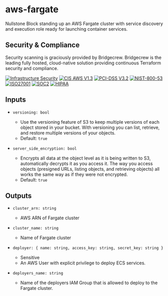 # aws-fargate

Nullstone Block standing up an AWS Fargate cluster with service discovery and execution role ready for launching container services.

## Security & Compliance

Security scanning is graciously provided by Bridgecrew. Bridgecrew is the leading fully hosted, cloud-native solution providing continuous Terraform security and compliance.

[![Infrastructure Security](https://www.bridgecrew.cloud/badges/github/nullstone-modules/aws-fargate/general)](https://www.bridgecrew.cloud/link/badge?vcs=github&fullRepo=nullstone-modules%2Faws-fargate&benchmark=INFRASTRUCTURE+SECURITY)
[![CIS AWS V1.3](https://www.bridgecrew.cloud/badges/github/nullstone-modules/aws-fargate/cis_aws_13)](https://www.bridgecrew.cloud/link/badge?vcs=github&fullRepo=nullstone-modules%2Faws-fargate&benchmark=CIS+AWS+V1.3)
[![PCI-DSS V3.2](https://www.bridgecrew.cloud/badges/github/nullstone-modules/aws-fargate/pci)](https://www.bridgecrew.cloud/link/badge?vcs=github&fullRepo=nullstone-modules%2Faws-fargate&benchmark=PCI-DSS+V3.2)
[![NIST-800-53](https://www.bridgecrew.cloud/badges/github/nullstone-modules/aws-fargate/nist)](https://www.bridgecrew.cloud/link/badge?vcs=github&fullRepo=nullstone-modules%2Faws-fargate&benchmark=NIST-800-53)
[![ISO27001](https://www.bridgecrew.cloud/badges/github/nullstone-modules/aws-fargate/iso)](https://www.bridgecrew.cloud/link/badge?vcs=github&fullRepo=nullstone-modules%2Faws-fargate&benchmark=ISO27001)
[![SOC2](https://www.bridgecrew.cloud/badges/github/nullstone-modules/aws-fargate/soc2)](https://www.bridgecrew.cloud/link/badge?vcs=github&fullRepo=nullstone-modules%2Faws-fargate&benchmark=SOC2)
[![HIPAA](https://www.bridgecrew.cloud/badges/github/nullstone-modules/aws-fargate/hipaa)](https://www.bridgecrew.cloud/link/badge?vcs=github&fullRepo=nullstone-modules%2Faws-fargate&benchmark=HIPAA)

## Inputs

- `versioning: bool`
  - Use the versioning feature of S3 to keep multiple versions of each object stored in your bucket.
    With versioning you can list, retrieve, and restore multiple versions of your objects.
  - Default: `true`

- `server_side_encryption: bool`
  - Encrypts all data at the object level as it is being written to S3, automatically decrypts it as you access it.
    The way you access objects (presigned URLs, listing objects, and retrieving objects) all works the same way as if they were not encrypted.
  - Default: `true`

## Outputs

- `cluster_arn: string`
  - AWS ARN of Fargate cluster

- `cluster_name: string`
  - Name of Fargate cluster

- `deployer: { name: string, access_key: string, secret_key: string }`
  - Sensitive
  - An AWS User with explicit privilege to deploy ECS services.

- `deployers_name: string`
  - Name of the deployers IAM Group that is allowed to deploy to the Fargate cluster.
